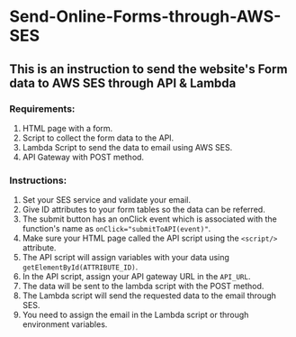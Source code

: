 # Send-Online-Forms-through-AWS-SES
## This is an instruction to send the website's Form data to AWS SES through API &amp; Lambda

### Requirements:
1. HTML page with a form.
2. Script to collect the form data to the API.
3. Lambda Script to send the data to email using AWS SES.
4. API Gateway with POST method.

### Instructions:
1. Set your SES service and validate your email.
2. Give ID attributes to your form tables so the data can be referred.
3. The submit button has an onClick event which is associated with the function's name as `onClick="submitToAPI(event)"`.
4. Make sure your HTML page called the API script using the `<script/>` attribute.
5. The API script will assign variables with your data using `getElementById(ATTRIBUTE_ID)`.
6. In the API script, assign your API gateway URL in the `API_URL`.
7. The data will be sent to the lambda script with the POST method.
8. The Lambda script will send the requested data to the email through SES.
9. You need to assign the email in the Lambda script or through environment variables.
